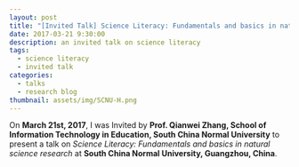 ```yaml
---
layout: post
title: "[Invited Talk] Science Literacy: Fundamentals and basics in natural science research"
date: 2017-03-21 9:30:00
description: an invited talk on science literacy
tags:
  - science literacy
  - invited talk
categories:
  - talks
  - research blog
thumbnail: assets/img/SCNU-H.png
---
```


On **March 21st, 2017**, I was Invited by **Prof. Qianwei Zhang, School of Information Technology in Education, South China Normal University** to present a talk on _Science Literacy: Fundamentals and basics in natural science research_ at **South China Normal University, Guangzhou, China**.
